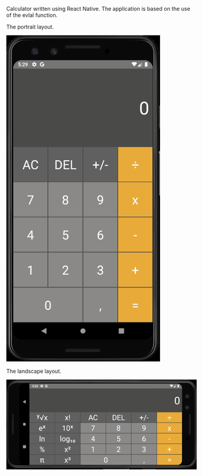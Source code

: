Calculator written using React Native.
The application is based on the use of the evlal function.

The portrait layout.

![alt text](https://github.com/SzymonT99/CalculatorApp_ReactNative/blob/master/images/portrait.png?raw=true)

The landscape layout.

![alt text](https://github.com/SzymonT99/CalculatorApp_ReactNative/blob/master/images/landscape.png?raw=true)
